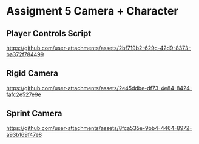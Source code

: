 # Assigment 5 Camera + Character

  ## Player Controls Script

https://github.com/user-attachments/assets/2bf719b2-629c-42d9-8373-ba372f784499

## Rigid Camera

https://github.com/user-attachments/assets/2e45ddbe-df73-4e84-8424-fafc2e527e9e

## Sprint Camera

https://github.com/user-attachments/assets/8fca535e-9bb4-4464-8972-a93b169f47e8





